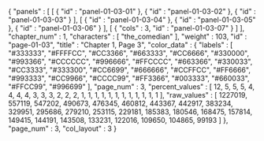 {
  "panels" : [
    [
      {
        "id" : "panel-01-03-01"
      },
      {
        "id" : "panel-01-03-02"
      },
      {
        "id" : "panel-01-03-03"
      }
    ],
    [
      {
        "id" : "panel-01-03-04"
      },
      {
        "id" : "panel-01-03-05"
      },
      {
        "id" : "panel-01-03-06"
      }
    ],
    [
      {
        "cols" : 3,
        "id" : "panel-01-03-07"
      }
    ]
  ],
  "chapter_num" : 1,
  "characters" : [
    "the_comedian"
  ],
  "weight" : 103,
  "id" : "page-01-03",
  "title" : "Chapter 1, Page 3",
  "color_data" : {
    "labels" : [
      "#333333",
      "#FFFFCC",
      "#CC3366",
      "#663333",
      "#CC6666",
      "#330000",
      "#993366",
      "#CCCCCC",
      "#996666",
      "#FFCCCC",
      "#663366",
      "#330033",
      "#CC3333",
      "#333300",
      "#CC6699",
      "#666666",
      "#CCFFCC",
      "#FF6666",
      "#993333",
      "#CC9966",
      "#CCCC99",
      "#FF3366",
      "#003333",
      "#660033",
      "#FFCC99",
      "#996699"
    ],
    "page_num" : 3,
    "percent_values" : [
      12,
      5,
      5,
      5,
      4,
      4,
      4,
      4,
      3,
      3,
      3,
      2,
      2,
      2,
      1,
      1,
      1,
      1,
      1,
      1,
      1,
      1,
      1,
      1,
      1,
      1
    ],
    "raw_values" : [
      1227019,
      557119,
      547202,
      490673,
      476345,
      460812,
      443367,
      442917,
      383234,
      329951,
      295686,
      279210,
      253115,
      229181,
      185383,
      180546,
      168475,
      157814,
      149415,
      144191,
      143508,
      133231,
      122016,
      109650,
      104865,
      99193
    ]
  },
  "page_num" : 3,
  "col_layout" : 3
}

